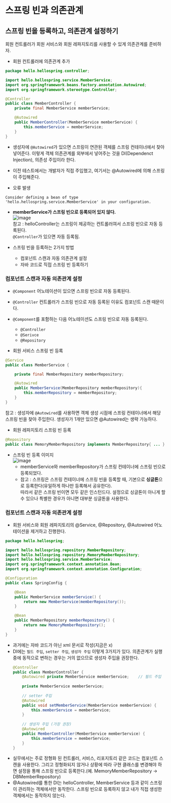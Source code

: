 <h1>스프링 빈과 의존관계</h1>  
  
  
<h2>스프링 빈을 등록하고, 의존관계 설정하기</h2>  
회원 컨트롤러가 회원 서비스와 회원 레파지토리를 사용할 수 있게 의존관계를 준비하자.  
  
- 회원 컨트롤러에 의존관계 추가  
```java
package hello.hellospring.controller;

import hello.hellospring.service.MemberService;
import org.springframework.beans.factory.annotation.Autowired;
import org.springframework.stereotype.Controller;

@Controller
public class MemberController {
    private final MemberService memberService;

    @Autowired
    public MemberController(MemberService memberService) {
        this.memberService = memberService;
    }
}
```    
  - 생성자에 `@Autowired`가 있으면 스프링이 연관된 객체를 스프링 컨테이너에서 찾아 넣어준다. 이렇게 객체 의존관계를 외부에서 넣어주는 것을 DI(Dependenct Injection), 의존성 주입이라 한다.
  - 이전 테스트에서는 개발자가 직접 주입했고, 여기서는 @Autowired에 의해 스프링이 주입해준다.
  
- 오류 발생  
```
Consider defining a bean of type 'hello.hellospring.service.MemberService' in your configuration.
```  
  
- <b>memberService가 스프링 빈으로 등록되어 있지 않다.</b>  
![image](https://user-images.githubusercontent.com/34119641/130743240-c0984ec2-7311-496e-978a-a57f454d3557.png)  
  참고 : helloController는 스프링이 제공하는 컨트롤러여서 스프링 빈으로 자동 등록된다.  
  `@Controller`가 있으면 자동 등록됨.  
  
- 스프링 빈을 등록하는 2가지 방법
  - 컴포넌트 스캔과 자동 의존관계 설정
  - 자바 코드로 직접 스프링 빈 등록하기
  
<h3>컴포넌트 스캔과 자동 의존관계 설정</h3>  
  
- `@Component` 어노테이션이 있으면 스프링 빈으로 자동 등록된다.
- `@Controller` 컨트롤러가 스프링 빈으로 자동 등록된 이유도 컴포넌트 스캔 때문이다.
  
- `@Component`를 포함하는 다음 어노테이션도 스프링 빈으로 자동 등록된다.  
  - `@Controller`
  - `@Serivce`
  - `@Repository`  
  
- 회원 서비스 스프링 빈 등록  
```java
@Service
public class MemberService {

    private final MemberRepository memberRepository;

    @Autowired
    public MemberService(MemberRepository memberRepository){
        this.memberRepository = memberRepository;
    }
}
```  
참고 : 생성자에 `@Autowired`를 사용하면 객체 생성 시점에 스프링 컨테이너에서 해당 스프링 빈을 찾아 주입한다. 생성자가 1개만 있으면 @Autowired는 생략 가능하다.  
  
- 회원 레파지토리 스프링 빈 등록  
```java
@Repository
public class MemoryMemberRepository implements MemberRepository{ ... }
```  
  
- 스프링 빈 등록 이미지  
![image](https://user-images.githubusercontent.com/34119641/130744320-79a10686-f616-47de-ac74-8e000546f9bd.png)  
  - memberService와 memberRepository가 스프링 컨테이너에 스프링 빈으로 등록되었다.  
  - 참고 : 스프링은 스프링 컨테이너에 스프링 빈을 등록할 때, 기본으로 <b>싱글톤</b>으로 등록한다(유일하게 하나만 등록해서 공유한다).  
    따라서 같은 스프링 빈이면 모두 같은 인스턴드다. 설정으로 싱글톤이 아니게 할 수 있으나 특별한 경우가 아니면 대부분 싱글톤을 사용한다.  
  
  
<h3>컴포넌트 스캔과 자동 의존관계 설정</h3>  
  
- 회원 서비스와 회원 레파지토리의 @Service, @Repository, @Autowired 어노테이션을 제거하고 진행한다.  
  
```java
package hello.hellospring;

import hello.hellospring.repository.MemberRepository;
import hello.hellospring.repository.MemoryMemberRepository;
import hello.hellospring.service.MemberService;
import org.springframework.context.annotation.Bean;
import org.springframework.context.annotation.Configuration;

@Configuration
public class SpringConfig {

    @Bean
    public MemberService memberService() {
        return new MemberService(memberRepository());
    }

    @Bean
    public MemberRepository memberRepository() {
        return new MemoryMemberRepository();
    }
}
```  
- 과거에는 자바 코드가 아닌 xml 문서로 작성(지금은 x)  
- DI에는 `필드 주입`, `setter 주입`, `생성자 주입` 이렇게 3가지가 있다. 의존관계가 실행 중에 동적으로 변하는 경우는 거의 없으므로 생성자 주입을 권장한다.   
  ```java
  @Controller
  public class MemberController {
      @Autowired private MemberService memberService;    // 필드 주입
     
      private MemberService memberService;
      
      // setter 주입
      @Autowired
      public void setMemberService(MemberService memberService) {
          this.memberService = memberService;
      }
      
      // 생성자 주입 (가장 권장) 
      @Autowired
      public MemberController(MemberService memberService) {
          this.memberService = memberService;
      }
  }
  ```
- 실무에서는 주로 정형화 된 컨트롤러, 서비스, 리포지토리 같은 코드는 컴포넌트 스캔을 사용한다. 그리고 정형화되지 않거나 상황에 따라 구현 클래스를 변경해야 하면 설정을 통해 스프링 빈으로 등록한다.(예. MemoryMemberRepository -> DBMemberRepository)
- @Autowired를 통한 DI는 helloController, MemberService 등과 같이 스프링이 관리하는 객체에서만 동작한다. 스프링 빈으로 등록하지 않고 내가 직접 생성한 객체에서는 동작하지 않는다.  
  
